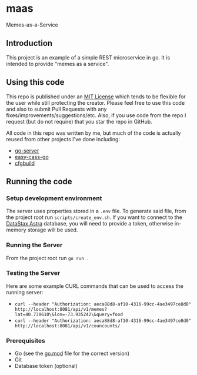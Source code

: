 # maas
Memes-as-a-Service

## Introduction
This project is an example of a simple REST microservice in go.  It is intended to provide "memes as a service".

## Using this code
This repo is published under an [MIT License](LICENSE) which tends to be flexible for the user while still protecting the creator.  Please feel free to use this code and also to submit Pull Requests with any fixes/improvements/suggestions/etc.  Also, if you use code from the repo I request (but do not require) that you star the repo in GitHub.

All code in this repo was written by me, but much of the code is actually reused from other projects I've done including:
- [go-server](https://github.com/NathanBak/go-server)
- [easy-cass-go](https://github.com/NathanBak/easy-cass-go)
- [cfgbuild](https://github.com/NathanBak/cfgbuild)

## Running the code

### Setup development environment
The server uses properties stored in a `.env` file.  To generate said file, from the project root run `scripts/create_env.sh`.  If you want to connect to the [DataStax Astra](https://astra.datastax.com/) database, you will need to provide a token, otherwise in-memory storage will be used.

### Running the Server
From the project root run `go run .`

### Testing the Server
Here are some example CURL commands that can be used to access the running server:
- ```curl --header "Authorization: aeca88d8-af10-4316-99cc-4ae3497ce8d0" http://localhost:8081/api/v1/memes?lat=40.730610\&lon=-73.935242\&query=food```
- ```curl --header "Authorization: aeca88d8-af10-4316-99cc-4ae3497ce8d0" http://localhost:8081/api/v1/councounts/```

### Prerequisites
- Go (see the [go.mod](https://github.com/NathanBak/maas/blob/7d2bc13307366e54e18d85cf93e705df088697d2/go.mod#L3) file for the correct version) 
- Git
- Database token (optional)